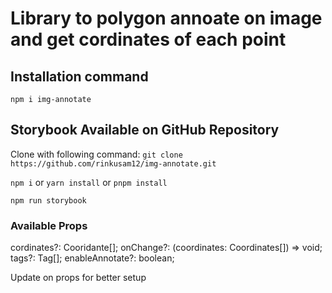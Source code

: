 # Library to polygon annoate on image and get cordinates of each point

## Installation command

`npm i img-annotate`

## Storybook Available on GitHub Repository

Clone with following command:
`git clone https://github.com/rinkusam12/img-annotate.git`

`npm i` or `yarn install` or `pnpm install`

`npm run storybook`

### Available Props
cordinates?: Cooridante[];
onChange?: (coordinates: Coordinates[]) => void;
tags?: Tag[];
enableAnnotate?: boolean;

Update on props for better setup